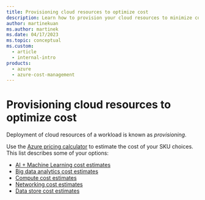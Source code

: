 ```yaml
---
title: Provisioning cloud resources to optimize cost
description: Learn how to provision your cloud resources to minimize cost by using the following resources on cost estimating for components such as big data analytics.
author: martinekuan
ms.author: martinek
ms.date: 04/17/2023
ms.topic: conceptual
ms.custom:
  - article
  - internal-intro
products:
  - azure
  - azure-cost-management
---
```


# Provisioning cloud resources to optimize cost

Deployment of cloud resources of a workload is known as *provisioning*.

Use the [Azure pricing calculator](https://azure.microsoft.com/pricing/calculator/) to estimate the cost of your SKU choices. This list describes some of your options:

- [AI + Machine Learning cost estimates](./provision-ai-ml.md)
- [Big data analytics cost estimates](./provision-analytics.md)
- [Compute cost estimates](./provision-compute.md)
- [Networking cost estimates](./provision-networking.md)
- [Data store cost estimates](./provision-datastores.md)

